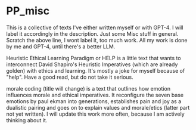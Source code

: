 # PP_misc

This is a collective of texts I've either written myself or with GPT-4. I will label it accordingly in the description. Just some Misc stuff in general.
Scratch the above line, I wont label it, too much work. All my work is done by me and GPT-4, until there's a better LLM.

Heuristic Ethical Learning Paradigm or HELP is a little text that wants to interconnect David Shapiro's Heuristic Imperatives (which are already golden) with ethics and learning. It's mostly a joke for myself because of "help". Have a good read, but do not take it serious.

morale coding (title will change) is a text that outlines how emotion influences morale and ethical imperatives. It reconfigure the seven base emotions by paul ekman into generations, establishes pain and joy as a dualistic pairing and goes on to explain values and morale/etics (latter part not yet written). I will update this work more often, because I am actively thinking about it. 
